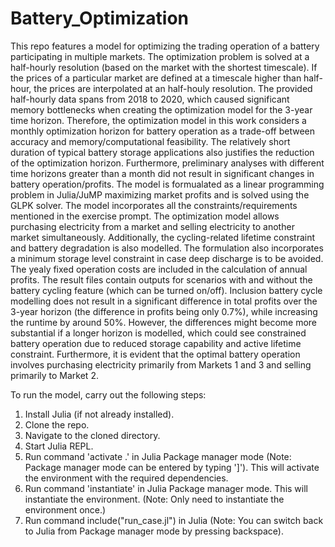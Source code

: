 # Battery_Optimization
This repo features a model for optimizing the trading operation of a battery participating in multiple markets. The optimization problem is solved at a half-hourly resolution (based on the market with the shortest timescale). If the prices of a particular market are defined at a timescale higher than half-hour, the prices are interpolated at an half-houly resolution. The provided half-hourly data spans from 2018 to 2020, which caused significant memory bottlenecks when creating the optimization model for the 3-year time horizon. Therefore, the optimization model in this work considers a monthly optimization horizon for battery operation as a trade-off between accuracy and memory/computational feasibility. The relatively short duration of typical battery storage applications also justifies the reduction of the optimization horizon. Furthermore, preliminary analyses with different time horizons greater than a month did not result in significant changes in battery operation/profits. The model is formualated as a linear programming problem in Julia/JuMP maximizing market profits and is solved using the GLPK solver. The model incorporates all the constraints/requirements mentioned in the exercise prompt. The optimization model allows purchasing electricity from a market and selling electricity to another market simultaneously. Additionally, the cycling-related lifetime constraint and battery degradation is also modelled. The formulation also incorporates a minimum storage level constraint in case deep discharge is to be avoided. The yealy fixed operation costs are included in the calculation of annual profits. The result files contain outputs for scenarios with and without the battery cycling feature (which can be turned on/off). Inclusion battery cycle modelling does not result in a significant difference in total profits over the 3-year horizon (the difference in profits being only 0.7%), while increasing the runtime by around 50%. However, the differences might become more substantial if a longer horizon is modelled, which could see constrained battery operation due to reduced storage capability and active lifetime constraint. Furthermore, it is evident that the optimal battery operation involves purchasing electricity primarily from Markets 1 and 3 and selling primarily to Market 2.

To run the model, carry out the following steps:
1. Install Julia (if not already installed).
2. Clone the repo.
3. Navigate to the cloned directory.
4. Start Julia REPL.
5. Run command 'activate .' in Julia Package manager mode (Note: Package manager mode can be entered by typing ']'). This will activate the environment with the required dependencies.
6. Run command 'instantiate' in Julia Package manager mode. This will instantiate the environment. (Note: Only need to instantiate the environment once.)
7. Run command include("run_case.jl") in Julia (Note: You can switch back to Julia from Package manager mode by pressing backspace).